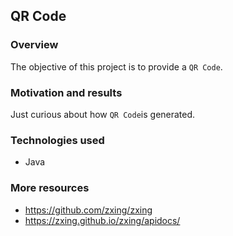 ## QR Code

### Overview

The objective of this project is to provide a `QR Code`.

### Motivation and results
Just curious about how `QR Code`is generated.

### Technologies used
- Java

### More resources
- https://github.com/zxing/zxing
- https://zxing.github.io/zxing/apidocs/